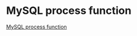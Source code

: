 # MySQL process function
[MySQL process function](https://aiwithcloud.com/2022/09/15/mysql_process_function/)